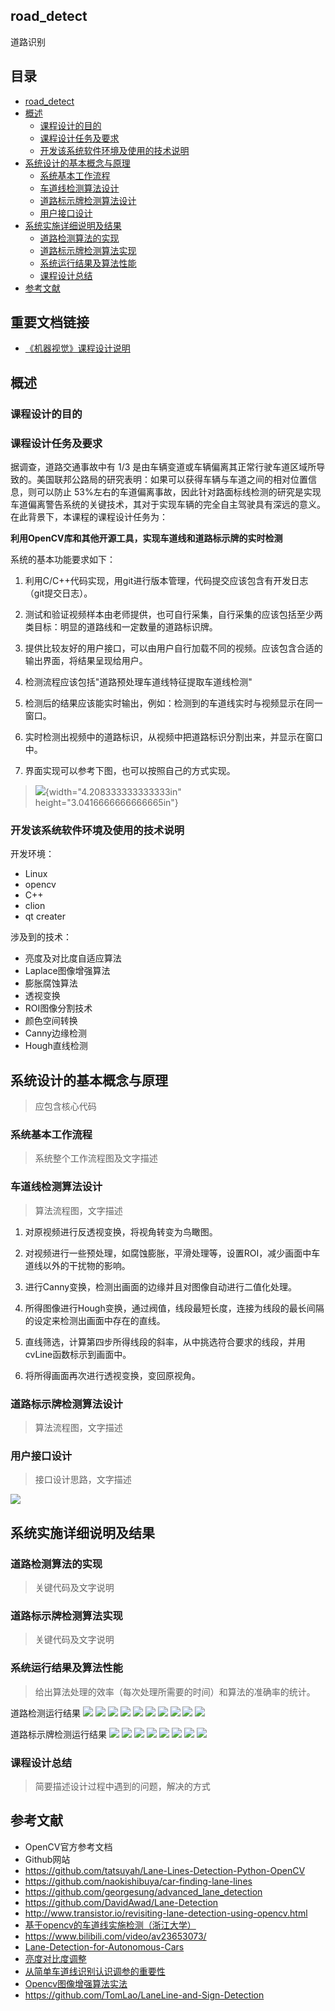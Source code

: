 road\_detect
------------
道路识别

目录
----
-   [road\_detect](#road_detect)
-   [概述](#概述)
    -   [课程设计的目的](#课程设计的目的)
    -   [课程设计任务及要求](#课程设计任务及要求)
    -   [开发该系统软件环境及使用的技术说明](#开发该系统软件环境及使用的技术说明)
-   [系统设计的基本概念与原理](#系统设计的基本概念与原理)
    -   [系统基本工作流程](#系统基本工作流程)
    -   [车道线检测算法设计](#车道线检测算法设计)
    -   [道路标示牌检测算法设计](#道路标示牌检测算法设计)
    -   [用户接口设计](#用户接口设计)
-   [系统实施详细说明及结果](#系统实施详细说明及结果)
    -   [道路检测算法的实现](#道路检测算法的实现)
    -   [道路标示牌检测算法实现](#道路标示牌检测算法实现)
    -   [系统运行结果及算法性能](#系统运行结果及算法性能)
    -   [课程设计总结](#课程设计总结)
-   [参考文献](#参考文献)

重要文档链接
-----------
- [《机器视觉》课程设计说明](docs)

概述
----

### 课程设计的目的

### 课程设计任务及要求

据调查，道路交通事故中有 1/3
是由车辆变道或车辆偏离其正常行驶车道区域所导致的。美国联邦公路局的研究表明：如果可以获得车辆与车道之间的相对位置信息，则可以防止
53%左右的车道偏离事故，因此针对路面标线检测的研究是实现车道偏离警告系统的关键技术，其对于实现车辆的完全自主驾驶具有深远的意义。在此背景下，本课程的课程设计任务为：

**利用OpenCV库和其他开源工具，实现车道线和道路标示牌的实时检测**

系统的基本功能要求如下：

1.  利用C/C++代码实现，用git进行版本管理，代码提交应该包含有开发日志（git提交日志）。

2.  测试和验证视频样本由老师提供，也可自行采集，自行采集的应该包括至少两类目标：明显的道路线和一定数量的道路标识牌。

3.  提供比较友好的用户接口，可以由用户自行加载不同的视频。应该包含合适的输出界面，将结果呈现给用户。

4.  检测流程应该包括"道路预处理车道线特征提取车道线检测"

5.  检测后的结果应该能实时输出，例如：检测到的车道线实时与视频显示在同一窗口。

6.  实时检测出视频中的道路标识，从视频中把道路标识分割出来，并显示在窗口中。

7.  界面实现可以参考下图，也可以按照自己的方式实现。

> ![](./docs/img/media/image1.png){width="4.208333333333333in"
> height="3.0416666666666665in"}

### 开发该系统软件环境及使用的技术说明

开发环境：
- Linux 
- opencv 
- C++ 
- clion 
- qt creater

涉及到的技术：

- 亮度及对比度自适应算法
- Laplace图像增强算法
- 膨胀腐蚀算法
- 透视变换
- ROI图像分割技术
- 颜色空间转换
- Canny边缘检测
- Hough直线检测


系统设计的基本概念与原理
------------------------

> 应包含核心代码

### 系统基本工作流程

> 系统整个工作流程图及文字描述

### 车道线检测算法设计

> 算法流程图，文字描述

1. 对原视频进行反透视变换，将视角转变为鸟瞰图。

2. 对视频进行一些预处理，如腐蚀膨胀，平滑处理等，设置ROI，减少画面中车道线以外的干扰物的影响。

3. 进行Canny变换，检测出画面的边缘并且对图像自动进行二值化处理。

4. 所得图像进行Hough变换，通过阀值，线段最短长度，连接为线段的最长间隔的设定来检测出画面中存在的直线。

5. 直线筛选，计算第四步所得线段的斜率，从中挑选符合要求的线段，并用cvLine函数标示到画面中。

6. 将所得画面再次进行透视变换，变回原视角。


### 道路标示牌检测算法设计

> 算法流程图，文字描述

### 用户接口设计

> 接口设计思路，文字描述

![](img/gui.png)

系统实施详细说明及结果
----------------------

### 道路检测算法的实现

> 关键代码及文字说明

### 道路标示牌检测算法实现

> 关键代码及文字说明

### 系统运行结果及算法性能

> 给出算法处理的效率（每次处理所需要的时间）和算法的准确率的统计。

道路检测运行结果
![](img/lane_detect_1.png)
![](img/lane_detect_2.png)
![](img/lane_detect_3.png)
![](img/lane_detect_4.png)
![](img/lane_detect_5.png)
![](img/lane_detect_6.png)
![](img/lane_detect_7.png)
![](img/lane_detect_8.png)
![](img/lane_detect_9.png)
![](img/lane_detect_10.png)


道路标示牌检测运行结果
![](img/sign_detect_1.png)
![](img/sign_detect_2.png)
![](img/sign_detect_3.png)
![](img/sign_detect_4.png)
![](img/sign_detect_5.png)
![](img/sign_detect_6.png)
![](img/sign_detect_7.png)
![](img/sign_detect_8.png)


### 课程设计总结

> 简要描述设计过程中遇到的问题，解决的方式

参考文献
--------
- OpenCV官方参考文档  
- Github网站  
- https://github.com/tatsuyah/Lane-Lines-Detection-Python-OpenCV  
- https://github.com/naokishibuya/car-finding-lane-lines  
- https://github.com/georgesung/advanced_lane_detection  
- https://github.com/DavidAwad/Lane-Detection  
- http://www.transistor.io/revisiting-lane-detection-using-opencv.html  
- [基于opencv的车道线实施检测（浙江大学）](https://wenku.baidu.com/view/a93bb15384254b35eefd34bd.html)
- https://www.bilibili.com/video/av23653073/
- [Lane-Detection-for-Autonomous-Cars](https://github.com/MichiMaestre/Lane-Detection-for-Autonomous-Cars)
- [亮度对比度调整](https://formoon.github.io/2018/01/04/opencv-brightness-and-contrast/)
- [从简单车道线识别认识调参的重要性](https://zhuanlan.zhihu.com/p/29012549)
- [Opencv图像增强算法实法](https://loopvoid.github.io/2017/02/19/Opencv%E5%9B%BE%E5%83%8F%E5%A2%9E%E5%BC%BA%E7%AE%97%E6%B3%95%E5%AE%9E%E6%B3%95/)
- https://github.com/TomLao/LaneLine-and-Sign-Detection